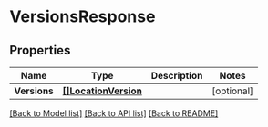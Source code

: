 # VersionsResponse

## Properties
Name | Type | Description | Notes
------------ | ------------- | ------------- | -------------
**Versions** | [**[]LocationVersion**](LocationVersion.md) |  | [optional] 

[[Back to Model list]](../README.md#documentation-for-models) [[Back to API list]](../README.md#documentation-for-api-endpoints) [[Back to README]](../README.md)


